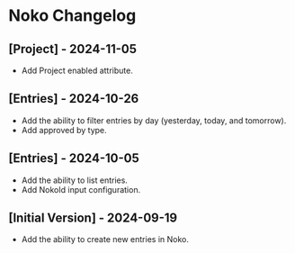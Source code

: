 # Noko Changelog

## [Project] - 2024-11-05

- Add Project enabled attribute.

## [Entries] - 2024-10-26

- Add the ability to filter entries by day (yesterday, today, and tomorrow).
- Add approved by type.

## [Entries] - 2024-10-05

- Add the ability to list entries.
- Add NokoId input configuration.

## [Initial Version] - 2024-09-19

- Add the ability to create new entries in Noko.
